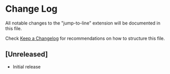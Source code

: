 # Change Log

All notable changes to the "jump-to-line" extension will be documented in this file.

Check [Keep a Changelog](http://keepachangelog.com/) for recommendations on how to structure this file.

## [Unreleased]

- Initial release